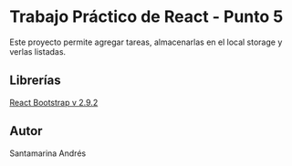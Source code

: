 # Trabajo Práctico de React - Punto 5

Este proyecto permite agregar tareas, almacenarlas en el local storage y verlas listadas.

## Librerías

[React Bootstrap v 2.9.2](https://react-bootstrap.github.io/)

## Autor

Santamarina Andrés